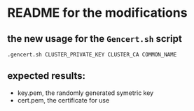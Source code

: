 # README for the modifications

## the new usage for the `Gencert.sh` script

`.gencert.sh CLUSTER_PRIVATE_KEY CLUSTER_CA COMMON_NAME`

## expected results:
 - key.pem, the randomly generated symetric key
 - cert.pem, the certificate for use
 

